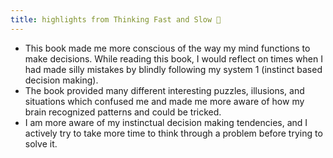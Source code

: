 ```yaml
---
title: highlights from Thinking Fast and Slow 🌱
---
```


- This book made me more conscious of the way my mind functions to make decisions. While reading this book, I would reflect on times when I had made silly mistakes by blindly following my system 1 (instinct based decision making).
- The book provided many different interesting puzzles, illusions, and situations which confused me and made me more aware of how my brain recognized patterns and could be tricked.
- I am more aware of my instinctual decision making tendencies, and I actively try to take more time to think through a problem before trying to solve it.